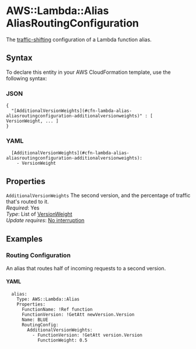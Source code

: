 # AWS::Lambda::Alias AliasRoutingConfiguration<a name="aws-properties-lambda-alias-aliasroutingconfiguration"></a>

The [traffic\-shifting](https://docs.aws.amazon.com/lambda/latest/dg/lambda-traffic-shifting-using-aliases.html) configuration of a Lambda function alias\.

## Syntax<a name="aws-properties-lambda-alias-aliasroutingconfiguration-syntax"></a>

To declare this entity in your AWS CloudFormation template, use the following syntax:

### JSON<a name="aws-properties-lambda-alias-aliasroutingconfiguration-syntax.json"></a>

```
{
  "[AdditionalVersionWeights](#cfn-lambda-alias-aliasroutingconfiguration-additionalversionweights)" : [ VersionWeight, ... ]
}
```

### YAML<a name="aws-properties-lambda-alias-aliasroutingconfiguration-syntax.yaml"></a>

```
  [AdditionalVersionWeights](#cfn-lambda-alias-aliasroutingconfiguration-additionalversionweights): 
    - VersionWeight
```

## Properties<a name="aws-properties-lambda-alias-aliasroutingconfiguration-properties"></a>

`AdditionalVersionWeights`  <a name="cfn-lambda-alias-aliasroutingconfiguration-additionalversionweights"></a>
The second version, and the percentage of traffic that's routed to it\.  
*Required*: Yes  
*Type*: List of [VersionWeight](aws-properties-lambda-alias-versionweight.md)  
*Update requires*: [No interruption](https://docs.aws.amazon.com/AWSCloudFormation/latest/UserGuide/using-cfn-updating-stacks-update-behaviors.html#update-no-interrupt)

## Examples<a name="aws-properties-lambda-alias-aliasroutingconfiguration--examples"></a>



### Routing Configuration<a name="aws-properties-lambda-alias-aliasroutingconfiguration--examples--Routing_Configuration"></a>

An alias that routes half of incoming requests to a second version\.

#### YAML<a name="aws-properties-lambda-alias-aliasroutingconfiguration--examples--Routing_Configuration--yaml"></a>

```
  alias:
    Type: AWS::Lambda::Alias
    Properties:
      FunctionName: !Ref function
      FunctionVersion: !GetAtt newVersion.Version
      Name: BLUE
      RoutingConfig:
        AdditionalVersionWeights:
          - FunctionVersion: !GetAtt version.Version
            FunctionWeight: 0.5
```